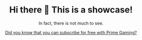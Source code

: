 <h1 align="center">
  Hi there 🍑 This is a showcase!
</h1>

<p align="center">
In fact, there is not much to see. 
</p>

<p align="center">
  <a href="https://www.twitch.tv/nariiel">Did you know that you can subscribe for free with Prime Gaming?</a>
</p>
